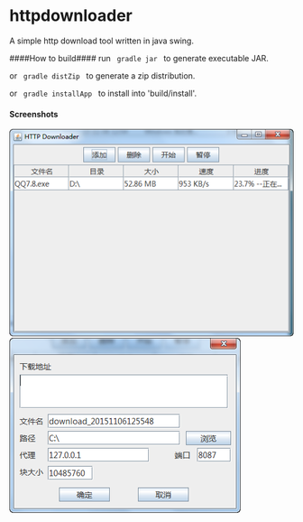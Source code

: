 httpdownloader
==============

A simple http download tool written in java swing.

####How to build####
run
<code>
gradle jar
</code>
to generate executable JAR.

or 
<code>
gradle distZip
</code>
to generate a zip distribution.

or 
<code>
gradle installApp
</code>
to install into 'build/install'.

#### Screenshots
![main](screenshots/main.png)
![add](screenshots/add.png)
